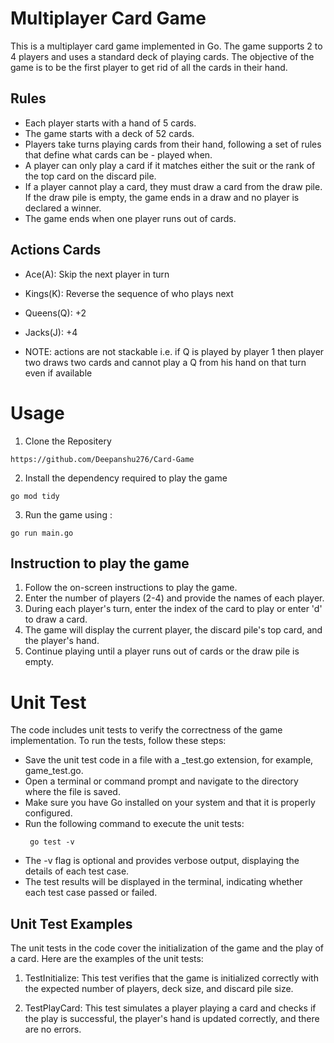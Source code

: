# Multiplayer Card Game

This is a multiplayer card game implemented in Go. The game supports 2 to 4 players and uses a standard deck of playing cards. The objective of the game is to be the first player to get rid of all the cards in their hand.

## Rules

- Each player starts with a hand of 5 cards.
- The game starts with a deck of 52 cards.
- Players take turns playing cards from their hand, following a set of rules that define what cards can be - played when.
- A player can only play a card if it matches either the suit or the rank of the top card on the discard    pile.
- If a player cannot play a card, they must draw a card from the draw pile. If the draw pile is empty, the game ends in a draw and no player is declared a winner.
- The game ends when one player runs out of cards.

## Actions Cards

- Ace(A): Skip the next player in turn

- Kings(K): Reverse the sequence of who plays next 

- Queens(Q): +2

- Jacks(J): +4

- NOTE: actions are not stackable i.e. if Q is played by player 1 then player two draws two cards and cannot play a Q from his hand on that turn even if available

# Usage

1. Clone the Repositery

```
https://github.com/Deepanshu276/Card-Game

```
2. Install the dependency required to play the game 

```
go mod tidy 

```

3. Run the game using :

```
go run main.go

```

## Instruction to play the game 

1. Follow the on-screen instructions to play the game.
2. Enter the number of players (2-4) and provide the names of each player.
3. During each player's turn, enter the index of the card to play or enter 'd' to draw a card.
4. The game will display the current player, the discard pile's top card, and the player's hand.
5. Continue playing until a player runs out of cards or the draw pile is empty.

# Unit Test

The code includes unit tests to verify the correctness of the game implementation. To run the tests, follow these steps:
  - Save the unit test code in a file with a _test.go extension, for example, game_test.go.
  - Open a terminal or command prompt and navigate to the directory where the file is saved.
  - Make sure you have Go installed on your system and that it is properly configured.
  - Run the following command to execute the unit tests:
    ```
     go test -v

    ```
  - The -v flag is optional and provides verbose output, displaying the details of each test case.
  - The test results will be displayed in the terminal, indicating whether each test case passed or failed.

## Unit Test Examples

The unit tests in the code cover the initialization of the game and the play of a card. Here are the examples of the unit tests:

1. TestInitialize: This test verifies that the game is initialized correctly with the expected number of players, deck size, and discard pile size.

2. TestPlayCard: This test simulates a player playing a card and checks if the play is successful, the player's hand is updated correctly, and there are no errors.





